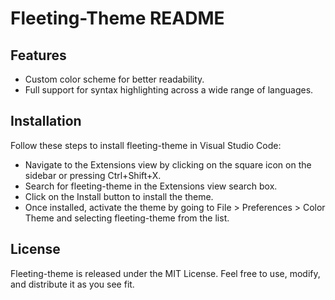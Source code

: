 # Fleeting-Theme README

## Features
- Custom color scheme for better readability.
- Full support for syntax highlighting across a wide range of languages.

## Installation
Follow these steps to install fleeting-theme in Visual Studio Code:

- Navigate to the Extensions view by clicking on the square icon on the sidebar or pressing Ctrl+Shift+X.
- Search for fleeting-theme in the Extensions view search box.
- Click on the Install button to install the theme.
- Once installed, activate the theme by going to File > Preferences > Color Theme and selecting fleeting-theme from the list.


## License
Fleeting-theme is released under the MIT License. Feel free to use, modify, and distribute it as you see fit.